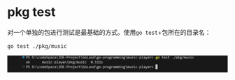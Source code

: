 # pkg test

对一个单独的包进行测试是最基础的方式。使用`go test`+包所在的目录名：

```shell
go test ./pkg/music
```

![image-20241026224351675](./assets/image-20241026224351675.png)